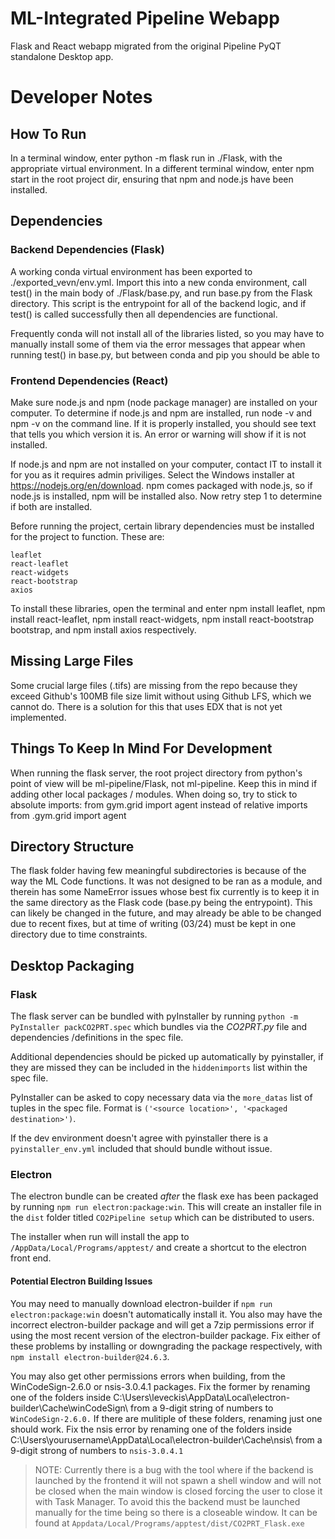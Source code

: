 # ML-Integrated Pipeline Webapp
Flask and React webapp migrated from the original Pipeline PyQT standalone Desktop app.

# Developer Notes
## How To Run
In a terminal window, enter python -m flask run in ./Flask, with the appropriate virtual environment.
In a different terminal window, enter npm start in the root project dir, ensuring that npm and node.js have been installed.

## Dependencies
### Backend Dependencies (Flask)
A working conda virtual environment has been exported to ./exported_vevn/env.yml. Import this into a new conda environment, 
call test() in the main body of ./Flask/base.py, and run base.py from the Flask directory. This script is the entrypoint
for all of the backend logic, and if test() is called successfully then all dependencies are functional. 

Frequently conda will not install all of the libraries listed, so you may have to manually install some of them
via the error messages that appear when running test() in base.py, but between conda and pip you should be able
to 

### Frontend Dependencies (React)
Make sure node.js and npm (node package manager) are installed on your computer. To determine if node.js and npm are installed,
run node -v and npm -v on the command line. If it is properly installed, you should see text that tells you which version
it is. An error or warning will show if it is not installed.

If node.js and npm are not installed on your computer, contact IT to install it for you as it requires admin priviliges. 
Select the Windows installer at https://nodejs.org/en/download. npm comes packaged with node.js, so if node.js is installed,
npm will be installed also. Now retry step 1 to determine if both are installed.

Before running the project, certain library dependencies must be installed for the project to function. These are:

    leaflet
    react-leaflet
    react-widgets
    react-bootstrap
    axios

To install these libraries, open the terminal and enter npm install leaflet, npm install react-leaflet, npm install react-widgets,
npm install react-bootstrap bootstrap, and npm install axios respectively.

## Missing Large Files
Some crucial large files (.tifs) are missing from the repo because they exceed Github's 100MB file size limit without using Github LFS, which
we cannot do. There is a solution for this that uses EDX that is not yet implemented.

## Things To Keep In Mind For Development
When running the flask server, the root project directory from python's point of view will be
ml-pipeline/Flask, not ml-pipeline. Keep this in mind if adding other local packages / modules.
When doing so, try to stick to absolute imports:
    from gym.grid import agent
instead of relative imports
    from .gym.grid import agent

## Directory Structure
The flask folder having few meaningful subdirectories is because of the way the ML Code functions. It was not designed to be ran as a module, 
and therein has some NameError issues whose best fix currently is to keep it in the same directory as the Flask code (base.py being
the entrypoint). This can likely be changed in the future, and may already be able to be changed due to recent fixes, but at time of writing
(03/24) must be kept in one directory due to time constraints.

## Desktop Packaging
### Flask
The flask server can be bundled with pyInstaller by running `python -m PyInstaller packCO2PRT.spec` which bundles via the *CO2PRT.py* file and dependencies /definitions in the spec file.

Additional dependencies should be picked up automatically by pyinstaller, if they are missed they can be included in the `hiddenimports` list within the spec file.

PyInstaller can be asked to copy necessary data via the `more_datas` list of tuples in the spec file. Format is `('<source location>', '<packaged destination>')`.

If the dev environment doesn't agree with pyinstaller there is a `pyinstaller_env.yml` included that should bundle without issue.

### Electron
The electron bundle can be created *after* the flask exe has been packaged by running
`npm run electron:package:win`. This will create an installer file in the `dist` folder
titled `CO2Pipeline setup` which can be distributed to users.

The installer when run will install the app to `/AppData/Local/Programs/apptest/` and
create a shortcut to the electron front end.

#### Potential Electron Building Issues
You may need to manually download electron-builder if `npm run electron:package:win` doesn't automatically install it.
You also may have the incorrect electron-builder package and will get a 7zip permissions error if using the most recent version of the electron-builder package.
Fix either of these problems by installing or downgrading the package respectively, with `npm install electron-builder@24.6.3`. 

You may also get other permissions errors when building, from the WinCodeSign-2.6.0 or nsis-3.0.4.1 packages.
Fix the former by renaming one of the folders inside C:\Users\leveckis\AppData\Local\electron-builder\Cache\winCodeSign\ from a 9-digit string of numbers to `WinCodeSign-2.6.0.` If there are mulitiple of these folders, renaming just one should work.
Fix the nsis error by renaming one of the folders inside C:\Users\yourusername\AppData\Local\electron-builder\Cache\nsis\ from a 9-digit strong of numbers to `nsis-3.0.4.1`


>NOTE: Currently there is a bug with the tool where if the backend is launched by the frontend it will not spawn a shell window and will not be closed when the main window is closed forcing the user to close it with Task Manager. To avoid this the backend must be launched manually for the time being so there is a closeable window. It can be found at `Appdata/Local/Programs/apptest/dist/CO2PRT_Flask.exe`
